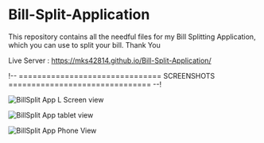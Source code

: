 # Bill-Split-Application
This repository contains all the needful files for my Bill Splitting Application, which you can use to split your bill. Thank You

Live Server : https://mks42814.github.io/Bill-Split-Application/

!-- ===============================  SCREENSHOTS  =============================== --!

![BillSplit App L Screen view](https://user-images.githubusercontent.com/116374216/212620954-31f049f0-9e45-4fd3-84c3-126434f5021a.png)

![BillSplit App tablet view ](https://user-images.githubusercontent.com/116374216/212620984-0b20bdc8-c405-44ec-91ec-64ff4b54d86a.png)

![BillSplit App Phone View](https://user-images.githubusercontent.com/116374216/212621014-54e11642-76a6-42d6-8348-d8d14eeb3e1a.png)
